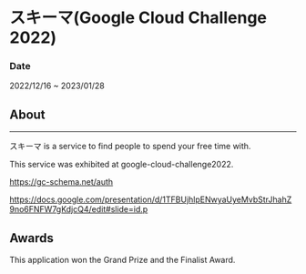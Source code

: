 # スキーマ(Google Cloud Challenge 2022)



### Date
2022/12/16 ~ 2023/01/28

## About
***
スキーマ is a service to find people to spend your free time with.

This service was exhibited at google-cloud-challenge2022.

https://gc-schema.net/auth

https://docs.google.com/presentation/d/1TFBUjhlpENwyaUyeMvbStrJhahZ9no6FNFW7gKdjcQ4/edit#slide=id.p

## Awards
This application won the Grand Prize and the Finalist Award.
